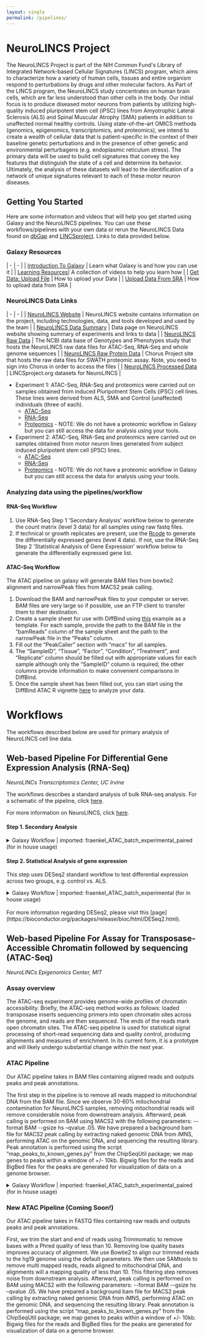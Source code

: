 ```yaml
---
layout: single
permalink: /pipelines/
---
```


# NeuroLINCS Project  

The NeuroLINCS Project is part of the NIH Common Fund's Library of Integrated Network-based Cellular Signatures (LINCS) program, which aims to characterize how a variety of human cells, tissues and entire organism respond to perturbations by drugs and other molecular factors.
As Part of the LINCS program, the NeuroLINCS study concentrates on human brain cells, which are far less understood than other cells in the body. Our initial focus is to produce diseased motor neurons from patients by utilizing high-quality induced pluripotent stem cell (iPSC) lines from Amyotrophic Lateral Sclerosis (ALS) and Spinal Muscular Atrophy (SMA) patients in addition to unaffected normal healthy controls. Using state-of-the-art OMICS methods (genomics, epigenomics, transcriptomics, and proteomics), we intend to create a wealth of cellular data that is patient-specific in the context of their baseline genetic perturbations and in the presence of other genetic and environmental perturbagens (e.g. endoplasmic reticulum stress). The primary data will be used to build cell signatures that convey the key features that distinguish the state of a cell and determine its behavior. Ultimately, the analysis of these datasets will lead to the identification of a network of unique signatures relevant to each of these motor neuron diseases. 

## Getting You Started

Here are some information and videos that will help you get started using Galaxy and the NeuroLINCS pipelines. You can use these workflows/pipelines with your own data or rerun the NeuroLINCS Data found on [dbGap](https://www.ncbi.nlm.nih.gov/gap/) and [LINCSproject](http://www.lincsproject.org). Links to data provided below.

### Galaxy Resources

| - | - | 
| [Introduction To Galaxy](https://vimeo.com/131811884) | Learn what Galaxy is and how you can use it | 
| [Learning Resources](https://vimeo.com/channels/usegalaxy/75940376)| A collection of videos to help you learn how |
| [Get Data: Upload File](https://vimeo.com/75938324) | How to upload your Data | 
| [Upload Data From SRA](https://galaxyproject.org/tutorials/upload/) | How to upload data from SRA | 

### NeuroLINCS Data Links

| - | - | 
| [NeuroLINCS Website](http://neurolincs.org/) | NeuroLINCS website contains information on the project, including technologies, data, and tools developed and used by the team | 
| [NeuroLINCS Data Summary](http://neurolincs.org/data/) | Data page on NeuroLINCS website showing summary of experiments and links to data | 
| [NeuroLINCS Raw Data](https://www.ncbi.nlm.nih.gov/projects/gap/cgi-bin/study.cgi?study_id=phs001231.v2.p1) | The NCBI data base of Genotypes and Phenotypes study that hosts the NeuroLINCS raw data files for ATAC-Seq, RNA-Seq and whole genome sequences | 
| [NeuroLINCS Raw Protein Data](https://chorusproject.org/pages/authentication.html#/login) | Chorus Project site that hosts the raw data files for SWATH proteomic assay. Note, you need to sign into Chorus in order to access the files | 
| [NeuroLINCS Processed Data](http://www.lincsproject.org/) | LINCSproject.org datasets for NeuroLINCS |    

* Experiment 1:   ATAC-Seq, RNA-Seq and proteomics were carried out on samples obtained from induced Pluripotnent Stem Cells (iPSC) cell lines. These lines were derived from ALS, SMA and Control (unaffected) individuals (three of each). 
    * [ATAC-Seq](http://lincsportal.ccs.miami.edu/datasets-beta/#/view/LDS-1354) 
    * [RNA-Seq](http://lincsportal.ccs.miami.edu/datasets-beta/#/view/LDS-1356)
    * [Proteomics](http://lincsportal.ccs.miami.edu/datasets-beta/#/view/LDS-1423) - NOTE: We do not have a proteomic workflow in Galaxy but you can still access the data for analysis using your tools.
* Experiment 2:   ATAC-Seq, RNA-Seq and proteomics were carried out on samples obtained from motor neuron lines generated from subject induced pluripotent stem cell (iPSC) lines. 
    * [ATAC-Seq](http://lincsportal.ccs.miami.edu/datasets-beta/#/view/LDS-1400) 
    * [RNA-Seq](http://lincsportal.ccs.miami.edu/datasets-beta/#/view/LDS-1398)
    * [Proteomics](http://lincsportal.ccs.miami.edu/datasets-beta/#/view/LDS-1423) - NOTE: We do not have a proteomic workflow in Galaxy but you can still access the data for analysis using your tools.

### Analyzing data using the pipelines/workflow

#### RNA-Seq Workflow 

1. Use RNA-Seq Step 1 'Secondary Analysis' workflow below to generate the count matrix (level 3 data) for all samples using raw fastq files.
2. If technical or growth replicates are present, use the [Rcode](https://github.com/NeuroLINCS/Rscripts) to generate the differentially expressed genes (level 4 data). If not, use the RNA-Seq Step 2 'Statistical Analysis of Gene Expression' workflow below to generate the differentially expressed gene list. 

#### ATAC-Seq Workflow

The ATAC pipeline on galaxy will generate BAM files from bowtie2 alignment and narrowPeak files from MACS2 peak calling.

1. Download the BAM and narrowPeak files to your computer or server. BAM files are very large so if possible, use an FTP client to transfer them to their destination.
2. Create a sample sheet for use with DiffBind using [this](https://github.com/NeuroLINCS/Rscripts/blob/master/sample_sheet_diffbind_example.csv) example as a template. For each sample, provide the path to the BAM file in the “bamReads” column of the sample sheet and the path to the narrowPeak file in the “Peaks” column.
3. Fill out the “PeakCaller” section with “macs” for all samples.
4. The “SampleID”, “Tissue”, “Factor”, “Condition”, “Treatment”, and “Replicate” column should be filled out with appropriate values for each sample although only the “SampleID” column is required; the other columns provide information to make convenient comparisons in DiffBind.
5. Once the sample sheet has been filled out, you can start using the DiffBind ATAC R vignette [here](https://github.com/NeuroLINCS/Rscripts) to analyze your data.

# Workflows

The workflows described below are used for primary analysis of NeuroLINCS cell line data.

## Web-based Pipeline For Differential Gene Expression Analysis (RNA-Seq)
*NeuroLINCs Transcriptomics Center, UC Irvine*

The workflows describes a standard analysis of bulk RNA-seq analysis. For a schematic of the pipeline, click [here](http://neurolincs.org/pdf/LINCS-RNAseq-Data-Pipeline.pdf). 

For more information on NeuroLINCS, click [here](http://neurolincs.org/). 

#### Step 1. Secondary Analysis

<details>
<summary>Galaxy Workflow | imported: fraenkel_ATAC_batch_experimental_paired (for in house usage)</summary>
<br>
<h2>Step 1: Input dataset collection</h2>
<b>input</b>
<br>
<i>select at runtime</i>
<br> 
<h2>Step 2: Input dataset</h2>
<b>encode blacklist regions</b>
<br>
<i>select at runtime</i>
<br> 
<h2>Step 3: Trimmomatic</h2>
<b>Single-end or paired-end reads?</b>
<br>
Paired-end (as collection)
<br>
<b>Select FASTQ dataset collection with R1/R2 pair</b>
<br>
Output dataset 'output' from step 1
<br>
<b>Perform initial ILLUMINACLIP step?</b>
<br>
False
<br>
<b>Trimmomatic Operations</b> 
<br>
<b>Trimmomatic Operation 1</b>
<b>&emsp;Select Trimmomatic operation to perform</b>
<br> 
&emsp;Cut bases off the start of a read, if below a threshold quality (LEADING)
<br> 
<b>&emsp;Minimum quality required to keep a base</b>
<br> 
&emsp;15
<br> 
<b>&emsp;Trimmomatic Operation 2</b>
<br> 
<b>&emsp;Select Trimmomatic operation to perform</b>
<br> 
&emsp;Cut bases off the end of a read, if below a threshold quality (TRAILING)
<br> 
<b>&emsp;Minimum quality required to keep a base</b>
<br> 
&emsp;15
<br>
<br>
<h2>Step 4: FastQC</h2>
<b>Short read data from your current history</b>
<br>
Output dataset 'fastq_out_paired' from step 3
<br>
<b>Contaminant list</b>
<br>
<i>select at runtime</i>
<br>
<b>Submodule and Limit specifing file</b>
<br>
<i>select at runtime</i>
<br>
<br>
<h2>Step 5: Bowtie2</h2>
<b>Is this single or paired library</b>
<br>
Paired-end Dataset Collection
<br>
<b>FASTQ Paired Dataset</b>
<br>
Output dataset 'fastq_out_paired' from step 3
<br>
<b>Write unaligned reads (in fastq format) to separate file(s)</b>
<br>
False
<br>
<b>Write aligned reads (in fastq format) to separate file(s)</b>
<br>
False
<br>
<b>Do you want to set paired-end options?</b>
<br>
No
<br>
<b>Will you select a reference genome from your history or use a built-in index?</b>
<br>
Use a built-in genome index
<br>
<b>Select reference genome</b>
<br>
hg19
<br>
<b>Set read groups information?</b>
<br>
Do not set
<br>
<b>Select analysis mode</b>
<br>
1: Default setting only
<br>
<b>Do you want to use presets?</b>
<br>
No, just use defaults
<br>
<b>Save the bowtie2 mapping statistics to the history</b>
<br>
True
<br>
<br>
<h2>Step 6: BAM filter</h2>
<b>Select BAM dataset</b>
<br>
Output dataset 'output' from step 5
<br>
<b>Remove reads that are smaller than</b>
<br>
Not available.
<br>
<b>Remove reads that are larger than</b>
<br>
Not available.
<br>
<b>Keep only mapped reads</b>
<br>
True
<br>
<b>Keep only unmapped reads</b>
<br>
False
<br>
<b>Keep only properly paired reads</b>
<br>
True
<br>
<b>Discard properly paired reads</b>
<br>
False
<br>
<b>Remove reads that match the mask</b>
<br>
Empty.
<br>
<b>Remove reads that have the same sequence</b>
<br>
-1
<br>
<b>Remove reads that start at the same position</b>
<br>
False
<br>
<b>Remove reads with that many mismatches</b>
<br>
Not available.
<br>
<b>Remove secondary alignment reads</b>
<br>
True
<br>
<b>Remove reads that do not pass the quality control</b>
<br>
False
<br>
<b>Remove reads that are marked as PCR dupicates</b>
<br>
False
<br>
<b>Remove reads that are in any of the regions</b>
<br>
<i>select at runtime</i>
<br>
<b>Remove reads that are NOT any of the regions</b>
<br>
<i>select at runtime</i>
<br>
<b>Strand information from BED file is ignored</b>
<br>
False
<br>
<b>Exclude reads NOT mapped to a reference</b>
<br>
Empty.
<br>
<b>Exclude reads mapped to a particular reference</b>
<br>
chrM
<br>
<b>Filter by maximum mismatch ratio</b>
<br>
Not available.
<br>
<br>
<h2>Step 7: Sort</h2>
<b>BAM File</b>
<br>
Output dataset 'outfile' from step 6
<br>
<b>Sort by</b>
<br>
Chromosomal coordinates
<br>
<br>
<h2>Step 8: MarkDuplicates</h2>
<b>Select SAM/BAM dataset or dataset collection</b>
<br> 
Output dataset 'output1' from step 7
<br> 
<b>Comments</b> 
<br> 
<b>If true do not write duplicates to the output file instead of writing them with appropriate flags set</b>
<br>
True
<br>
<b>Assume the input file is already sorted</b> 
<br>
True
<br>
<b>The scoring strategy for choosing the non-duplicate among candidates</b>
<br>
SUM_OF_BASE_QUALITIES
<br> 
<b>Regular expression that can be used in unusual situations to parse non-standard read names in the incoming SAM/BAM dataset</b> 
<br>
[a-zA-Z0-9]+:[0-9]:([0-9]+):([0-9]+):([0-9]+).*.
<br> 
<b>The maximum offset between two duplicte clusters in order to consider them optical duplicates</b>
<br>
100
<br> 
<b>Barcode Tag</b> 
<br> 
Empty.
<br>
<b>Select validation stringency</b> 
<br> 
Lenient
<br> 
<br> 
<h2>Step 9: bamCoverage</h2> 
<b>BAM/CRAM file</b> 
<br> 
Output dataset 'outFile' from step 8
<br> 
<b>Bin size in bases</b> 
<br> 
50 
<br> 
<b>Scaling/Normalization method</b> 
<br> 
Normalize to reads per kilobase per million (RPKM)
<br> 
<b>Coverage file format</b> 
<br> 
bigwig
<br> 
<b>Region of the genome to limit the operation to</b> 
<br> 
Empty.
<br> 
<b>Show advanced options</b> 
<br> 
no
<br> 
<br> 
<h2>Step 10: MACS2 callpeak</h2> 
<b>Are you pooling Treatment Files?</b> 
<br> 
No
<br> 
<b>ChIP-Seq Treatment File</b> 
<br> 
<i>select at runtime</i> 
<br> 
<b>Do you have a Control File?</b> 
<br> 
No
<br> 
<b>Format of Input Files</b> 
<br> 
BAM 
<br> 
<b>Effective genome size</b> 
<br> 
H. sapiens (2.7e9)
<br> 
<b>Build Model</b> 
<br> 
Build the shifting model
<br> 
<b>Set lower mfold bound</b> 
<br> 
5
<br> 
<b>Set upper mfold bound</b> 
<br> 
50
<br> 
<b>Band width for picking regions to compute fragment size</b> 
<br> 
300
<br> 
<b>Peak detection based on</b> 
<br> 
q-value
<br> 
<b>Minimum FDR (q-value) cutoff for peak detection</b> 
<br> 
0.05
<br> 
<b>Additional Outputs</b> 
<br> 
Peaks as tabular file (compatible wih MultiQC)
<br> 
<b>Advanced Options:</b>
<br>
<b>&emsp;When set, scale the small sample up to the bigger sample</b>
<br>
&emsp;False
<br>
<b>&emsp;Use fixed background lambda as local lambda for every peak region</b>
<br>
&emsp;False
<b>&emsp;Save signal per million reads for fragment pileup profiles</b> 
<br>
&emsp;False
<br>
<b>&emsp;When set, use a custom scaling ratio of ChIP/control (e.g. calculated using NCIS) for linear scaling</b>
<br>
&emsp;1.0
<br>
<b>&emsp;The small nearby region in basepairs to calculate dynamic lambda</b>
<br>
&emsp;1000
<br>
<b>&emsp;The large nearby region in basepairs to calculate dynamic lambda</b>
<br>
&emsp;10000
<br>
<b>&emsp;Composite broad regions</b>
<br>
&emsp;No broad regions
<br>
<b>&emsp;Use a more sophisticated signal processing approach to find subpeak summits in each enriched peak region</b>
<br>
&emsp;False
<br>
<b>&emsp;How many duplicate tags at the exact same location are allowed?</b>
<br>
&emsp;1
<br>
<br>
<h2>Step 11: multiBigwigSummary</h2>
<b>Sample order matters</b>
<br>
No
<br>
<b>Bigwig files</b>
<br>
Output dataset 'outFileName' from step 9
<br>
<b>Choose computation mode</b>
<br>
Bins
<br>
<b>Bin size in bp</b>
<br>
10000
<br>
<b>Distance between bins</b>
<br>
0
<br>
<b>Region of the genome to limit the operation to</b>
<br>
Empty.
<br>
<b>Save raw counts (scores) to file</b>
<br>
True
<br>
<b>Show advanced options</b>
<br>
no
<br>
<br>
<h2>Step 12: Intersect intervals</h2>
<b>File A to intersect with B</b>
<br>
Output dataset 'output_narrowpeaks' from step 10
<br>
<b>Combined or separate output files</b>
<br>
One output file per 'input B' file
<br>
<b>File(s) B to intersect with A</b>
<br>
<i>select at runtime</i>
<br>
<b>Calculation based on strandedness?</b>
<br>
Overlaps on either strand
<br>
<b>What should be written to the output file?</b>
<br>
Write the original entry in A for each overlap (-wa)
<br>
<b>Treat split/spliced BAM or BED12 entries as distinct BED intervals when computing coverage.</b>
<br>
False
<br>
<b>Minimum overlap required as a fraction of the BAM alignment</b>
<br>
Empty.
<br>
<b>Require that the fraction of overlap be reciprocal for A and B</b>
<br>
False
<br>
<b>Report only those alignments that **do not** overlap with file(s) B</b>
<br>
True
<br>
<b>Write the original A entry _once_ if _any_ overlaps found in B.</b>
<br>
False
<br>
<b>For each entry in A, report the number of overlaps with B.</b>
<br>
False
<br>
<b>Print the header from the A file prior to results</b>
<br>
False
<br>
<br>
<h2>Step 13: plotPCA</h2> 
<b>Matrix file from the multiBamSummary or multiBigwigSummary tools</b>
<br> 
Output dataset 'outFile' from step 11
<br> 
<b>Image file format</b> 
<br> 
pdf
<br> 
<b>Title of the plot</b> 
<br> 
Empty. 
<br> 
<b>Save the matrix of PCA and eigenvalues underlying the plot.</b> 
<br> 
False 
<br> 
<b>Show advanced options</b> 
<br> 
no
<br> 
<h2>Step 14: plotCorrelation</h2> 
<b>Matrix file from the multiBamSummary tool</b> 
<br> 
Output dataset 'outFile' from step 11
<br> 
<b>Correlation method</b> 
<br> 
Spearman 
<br> 
<b>Plotting type</b> 
<br> 
Heatmap
<br> 
<b>Minimum value for the heatmap intensities</b> 
<br> 
Empty. 
<br> 
<b>Maximum value for the heatmap intensities</b> 
<br> 
Empty. 
<br> 
<b>Color map to use for the heatmap</b> 
<br> 
RdYlBu
<br> 
<b>Title of the plot</b> 
<br> 
Empty. 
<br> 
<b>Plot the correlation value</b> 
<br> 
True
<br> 
<b>Plot height</b> 
<br> 
9.5 
<br> 
<b>Plot width</b> 
<br> 
11.0 
<br> 
<b>Skip zeroes</b> 
<br> 
False 
<br> 
<b>Image file format</b> 
<br> 
pdf
<br> 
<b>Remove regions with very large counts</b> 
<br> 
True
<br> 
<b>Save the matrix of values underlying the heatmap</b> 
<br> 
False 
<br> 
<br> 
<h2>Step 15: BED-to-bigBed</h2> 
<b>Convert</b> 
<br> 
Output dataset 'output' from step 12
<br> 
<b>Converter settings to use</b> 
<br> 
Full parameter list
<br> 
<b>Items to bundle in r-tree</b> 
<br> 
256
<br> 
<b>Data points bundled at lowest level</b> 
<br> 
512
<br> 
<b>Do not use compression</b> 
<br> 
False 
<br> 
<br> 
<h2>Step 16: computeMatrix</h2> 
<b>Select regions</b> 
<br>
<b>&emsp;Select regions 1</b> 
<br>
<b>&emsp;Regions to plot</b> 
<br>
&emsp;Output dataset 'output' from step 12
<br> 
<b>Sample order matters</b> 
<br> 
Yes 
<br> 
<b>Score files</b> 
<br>
<b>&emsp;Score files 1</b> 
<br>
<b>&emsp;Score file</b> 
<br>
&emsp;Output dataset 'outFileName' from step 9
<br> 
<b>computeMatrix has two main output options</b> 
<br> 
reference-point
<br> 
<b>The reference point for the plotting</b> 
<br> 
center of region
<br> 
<b>Discard any values after the region end</b> 
<br> 
False 
<br>
<b>Distance upstream of the start site of the regions defined in the region file</b> 
<br> 
1000 
<br> 
<b>Distance downstream of the end site of the given regions</b> 
<br> 
1000 
<br> 
<b>Show advanced output settings</b> 
<br> 
no 
<br> 
<b>Show advanced options</b> 
<br> 
yes
<br> 
<b>Length, in bases, of non-overlapping bins used for averaging the score over the regions length</b> 
<br> 
50 
<br> 
<b>Sort regions</b> 
<br> 
maintain the same ordering as the input files
<br> 
<b>Method used for sorting</b> 
<br> 
mean 
<br> 
<b>Define the type of statistic that should be displayed.</b> 
<br> 
mean 
<br> 
<b>Convert missing values to 0?</b> 
<br> 
False 
<br> 
<b>Skip zeros</b> 
<br> 
False 
<br> 
<b>Minimum threshold</b> 
<br> 
Not available.
<br> 
<b>Maximum threshold</b> 
<br> 
Not available.
<br> 
<b>Scaling factor</b> 
<br> 
Not available.
<br> 
<b>Labels for the samples (each bigwig)</b> 
<br> 
Empty. 
<br> 
<b>Use a metagene model</b> 
<br> 
False 
<br> 
<b>trascript designator</b> 
<br> 
transcript
<br> 
<b>exon designator</b> 
<br> 
exon
<br> 
<b>transcriptID key designator</b> 
<br> 
transcript_id
<br> 
<b>Blacklisted regions in BED/GTF format</b> 
<br> 
<i>select at runtime</i> 
<br> 
<br> 
<h2>Step 17: plotHeatmap</h2> 
<b>Matrix file from the computeMatrix tool</b> 
<br> 
Output dataset 'outFileName' from step 16
<br> 
<b>Show advanced output settings</b> 
<br> 
no 
<br> 
<b>Show advanced options</b> 
<br> 
no 
</details>

#### Step 2. Statistical Analysis of gene expression

This step uses DESeq2 standard workflow to test differential expression across two groups, e.g. control vs. ALS.

<details>
<summary>Galaxy Workflow | imported: fraenkel_ATAC_batch_experimental (for in house usage)</summary>
<br>
<h2>Step 1: Input dataset collection</h2>
<b>Input FASTQs</b>
<br> 
<i>select at runtime</i>
<br>
<br>
<h2>Step 2: Input dataset</h2>
<b>Naked DNA File</b>
<br> 
<i>select at runtime</i> 
<br>
<br> 
<h2>Step 3: Input dataset</h2> 
<b>encode blacklist regions</b>
<br>
<i>select at runtime</i>
<br>
<br> 
<h2>Step 4: Trimmomatic</h2>
<b>Single-end or paired-end reads?</b>
<br>
Single-end
<br>
<b>Input FASTQ file</b>
<br>
Output dataset 'output' from step 1
<br>
<b>Perform initial ILLUMINACLIP step?</b> 
<br>
False
<br>
<b>Trimmomatic Operations</b>
<br>
<b>&emsp;Trimmomatic Operation 1</b>
<br>
<b>&emsp;Select Trimmomatic operation to perform</b>
<br>
&emsp;Cut bases off the start of a read, if below a threshold quality (LEADING)
<br>
<b>&emsp;Minimum quality required to keep a base</b>
<br>
&emsp;15
<br>
<b>&emsp;Trimmomatic Operation 2</b>
<br>
<b>&emsp;Select Trimmomatic operation to perform</b>
<br>
&emsp;Cut bases off the end of a read, if below a threshold quality (TRAILING)
<br>
&emsp;<b>Minimum quality required to keep a base</b>
<br>
&emsp;15
<br>
<br>
<h2>Step 5: Bowtie2</h2> 
<b>Is this single or paired library</b> 
<br> 
Single-end 
<br> 
<b>FASTA/Q file</b> 
<br> 
Output dataset 'fastq_out' from step 4
<br> 
<b>Write unaligned reads (in fastq format) to separate file(s)</b> 
<br> 
False 
<br> 
<b>Write aligned reads (in fastq format) to separate file(s)</b> 
<br> 
False 
<br> 
<b>Will you select a reference genome from your history or use a built-in index?</b> 
<br> 
Use a built-in genome index
<br> 
<b>Select reference genome</b> 
<br> 
hg19
<br> 
<b>Set read groups information?</b> 
<br> 
Do not set 
<br> 
<b>Select analysis mode</b> 
<br> 
1: Default setting only
<br> 
<b>Do you want to use presets?</b> 
<br> 
No, just use defaults
<br> 
<b>Save the bowtie2 mapping statistics to the history</b> 
<br> 
True 
<br> 
<br> 
<h2>Step 6: BAM filter</h2> 
<b>Select BAM dataset</b> 
<br> 
Output dataset 'output' from step 5
<br> 
<b>Remove reads that are smaller than</b> 
<br> 
Not available.
<br> 
<b>Remove reads that are larger than</b> 
<br> 
Not available.
<br> 
<b>Keep only mapped reads</b> 
<br> 
True 
<br> 
<b>Keep only unmapped reads</b> 
<br> 
False 
<br> 
<b>Keep only properly paired reads</b> 
<br> 
False 
<br> 
<b>Discard properly paired reads</b> 
<br> 
False 
<br> 
<b>Remove reads that match the mask</b> 
<br> 
Empty. 
<br> 
<b>Remove reads that have the same sequence</b> 
<br>  
-1 
<br> 
<b>Remove reads that start at the same position</b> 
<br> 
False 
<br> 
<b>Remove reads with that many mismatches</b> 
<br> 
Not available. 
<br> 
<b>Remove secondary alignment reads</b> 
<br> 
True 
<br> 
<b>Remove reads that do not pass the quality control</b> 
<br> 
False 
<br> 
<b>Remove reads that are marked as PCR dupicates</b> 
<br> 
False 
<br> 
<b>Remove reads that are in any of the regions</b> 
<br> 
<i>select at runtime</i> 
<br> 
<b>Remove reads that are NOT any of the regions</b> 
<br> 
<i>select at runtime</i> 
<br> 
<b>Strand information from BED file is ignored</b> 
<br> 
False 
<br> 
<b>Exclude reads NOT mapped to a reference</b> 
<br> 
Empty. 
<br> 
<b>Exclude reads mapped to a particular reference</b> 
<br> 
chrM
<br> 
<b>Filter by maximum mismatch ratio</b> 
<br> 
Not available.
<br> 
<br> 
<h2>Step 7: Sort</h2> 
<b>BAM File</b> 
<br> 
Output dataset 'outfile' from step 6
<br> 
<b>Sort by</b> 
<br> 
Chromosomal coordinates
<br> 
<br> 
<h2>Step 8: MarkDuplicates</h2> 
<b>Select SAM/BAM dataset or dataset collection</b> 
<br> 
Output dataset 'output1' from step 7
<br> 
<b>Comments</b> 
<br> 
<b>If true do not write duplicates to the output file instead of writing them with appropriate flags set</b> 
<br> 
True 
<br> 
<b>Assume the input file is already sorted</b> 
<br> 
True 
<br> 
<b>The scoring strategy for choosing the non-duplicate among candidates</b> 
<br> 
SUM_OF_BASE_QUALITIES
<br> 
<b>Regular expression that can be used in unusual situations to parse non-standard read names in the incoming SAM/BAM dataset</b> 
<br> 
[a-zA-Z0-9]+:[0-9]:([0-9]+):([0-9]+):([0-9]+).*.
<br> 
<b>The maximum offset between two duplicte clusters in order to consider them optical duplicates</b> 
<br> 
100 
<br> 
<b>Barcode Tag</b> 
<br> 
Empty. 
<br> 
<b>Select validation stringency</b> 
<br> 
Lenient
<br> 
<br> 
<h2>Step 9: bamCoverage</h2> 
<b>BAM/CRAM file</b> 
<br> 
Output dataset 'outFile' from step 8
<br> 
<b>Bin size in bases</b> 
<br> 
50 
<br> 
<b>Scaling/Normalization method</b> 
<br> 
Normalize to reads per kilobase per million (RPKM)
<br> 
<b>Coverage file format</b> 
<br> 
bigwig
<br> 
<b>Region of the genome to limit the operation to</b> 
<br> 
Empty.
<br> 
<b>Show advanced options</b> 
<br> 
no 
<br> 
<br> 
<h2>Step 10: MACS2 callpeak</h2> 
<b>Are you pooling Treatment Files?</b> 
<br> 
No 
<br> 
<b>ChIP-Seq Treatment File</b> 
<br> 
<i>select at runtime</i> 
<br> 
<b>Do you have a Control File?</b> 
<br> 
No 
<br> 
<b>Format of Input Files</b> 
<br> 
Single-end BAM
<br> 
<b>Effective genome size</b> 
<br> 
H. sapiens (2.7e9)
<br> 
<b>Build Model</b> 
<br> 
Do not build the shifting model (--nomodel)
<br> 
<b>Set extension size</b> 
<br> 
200 
<br> 
<b>Set shift size</b> 
<br> 
-100 
<br> 
<b>Peak detection based on</b> 
<br> 
q-value
<br> 
<b>Minimum FDR (q-value) cutoff for peak detection</b> 
<br> 
0.01
<br> 
<b>Additional Outputs</b> 
<br> 
Peaks as tabular file (compatible wih MultiQC) Peak summits Scores in bedGraph files (--bdg) Summary page (html) Plot in PDF (only available if a model is created and if BAMPE is not used)
<br> 
<b>Advanced Options:</b> 
<br> 
<b>&emsp;When set, scale the small sample up to the bigger sample</b> 
<br>
&emsp;False 
<br>
<b>&emsp;Use fixed background lambda as local lambda for every peak region</b> 
<br>
&emsp;False 
<br>
<b>&emsp;Save signal per million reads for fragment pileup profiles</b> 
<br>
&emsp;False 
<br>
<b>&emsp;When set, use a custom scaling ratio of ChIP/control (e.g. calculated using NCIS) for linear scaling</b> 
<br>
&emsp;1.0 
<br>
<b>&emsp;The small nearby region in basepairs to calculate dynamic lambda</b> 
<br>
&emsp;1000 
<br>
<b>&emsp;The large nearby region in basepairs to calculate dynamic lambda</b> 
<br>
&emsp;10000 
<br>
<b>&emsp;Composite broad regions</b> 
<br>
&emsp;No broad regions
<br>
<b>&emsp;Use a more sophisticated signal processing approach to find subpeak summits in each enriched peak region</b> 
<br>
&emsp;True 
<br>
<b>&emsp;How many duplicate tags at the exact same location are allowed?</b> 
<br>
&emsp;1
<br> 
<br> 
<h2>Step 11: multiBigwigSummary</h2> 
<b>Sample order matters</b> 
<br> 
No 
<br> 
<b>Bigwig files</b> 
<br> 
Output dataset 'outFileName' from step 9
<br> 
<b>Choose computation mode</b> 
<br> 
Bins
<br> 
<b>Bin size in bp</b> 
<br> 
10000
<br> 
<b>Distance between bins</b> 
<br> 
0 
<br> 
<b>Region of the genome to limit the operation to</b> 
<br> 
Empty. 
<br> 
<b>Save raw counts (scores) to file</b> 
<br> 
True 
<br> 
<b>Show advanced options</b> 
<br> 
no 
<br> 
<br> 
<h2>Step 12: Intersect intervals</h2> 
<b>File A to intersect with B</b> 
<br> 
Output dataset 'output_narrowpeaks' from step 10
<br> 
<b>Combined or separate output files</b> 
<br> 
One output file per 'input B' file
<br> 
<b>File(s) B to intersect with A</b> 
<br> 
<i>select at runtime</i> 
<br> 
<b>Calculation based on strandedness?</b> 
<br> 
Overlaps on either strand
<br> 
<b>What should be written to the output file?</b> 
<br> 
Write the original entry in A for each overlap (-wa)
<br> 
<b>Treat split/spliced BAM or BED12 entries as distinct BED intervals when computing coverage.</b> 
<br> 
False 
<br> 
<b>Minimum overlap required as a fraction of the BAM alignment</b> 
<br> 
Empty. 
<br> 
<b>Require that the fraction of overlap be reciprocal for A and B</b> 
<br> 
False 
<br> 
<b>Report only those alignments that **do not** overlap with file(s) B</b> 
<br> 
True 
<br> 
<b>Write the original A entry _once_ if _any_ overlaps found in B.</b> 
<br> 
False 
<br> 
<b>For each entry in A, report the number of overlaps with B.</b> 
<br> 
False 
<br> 
<b>Print the header from the A file prior to results</b> 
<br> 
False 
<br> 
<br> 
<h2>Step 13: plotPCA</h2>
<b>Matrix file from the multiBamSummary or multiBigwigSummary tools</b> 
<br> 
Output dataset 'outFile' from step 11
<br> 
<b>Image file format</b> 
<br> 
pdf
<br> 
<b>Title of the plot</b> 
<br> 
Empty. 
<br> 
<b>Save the matrix of PCA and eigenvalues underlying the plot.</b> 
<br> 
False 
<br> 
<b>Show advanced options</b> 
<br> 
no 
<br> 
<br> 
<h2>Step 14: plotCorrelation</h2> 
<br> 
<b>Matrix file from the multiBamSummary tool</b> 
<br> 
Output dataset 'outFile' from step 11
<br> 
<b>Correlation method</b> 
<br> 
Spearman
<br> 
<b>Plotting type</b> 
<br> 
Heatmap
<br> 
<b>Minimum value for the heatmap intensities</b> 
<br> 
Empty. 
<br> 
<b>Maximum value for the heatmap intensities</b> 
<br> 
Empty. 
<br> 
<b>Color map to use for the heatmap</b> 
<br> 
RdYlBu
<br> 
<b>Title of the plot</b> 
<br> 
Empty.
<br> 
<b>Plot the correlation value</b> 
<br> 
True 
<br> 
<b>Plot height</b> 
<br> 
9.5
<br> 
<b>Plot width</b> 
<br> 
11.0 
<br> 
<b>Skip zeros</b> 
<br> 
False 
<br> 
<b>Image file format</b> 
<br> 
pdf 
<br> 
<b>Remove regions with very large counts</b> 
<br> 
True 
<br> 
<b>Save the matrix of values underlying the heatmap</b> 
<br> 
False 
<br> 
<br> 
<h2>Step 15: BED-to-bigBed</h2> 
<b>Convert</b> 
<br> 
Output dataset 'output' from step 12
<br> 
<b>Converter settings to use</b> 
<br> 
Full parameter list
<br> 
<b>Items to bundle in r-tree</b> 
<br> 
256
<br> 
<b>Data points bundled at lowest level</b> 
<br> 
512
<br> 
<b>Do not use compression</b> 
<br> 
False 
<br> 
<br> 
<h2>Step 16: computeMatrix</h2> 
<b>Select regions</b> 
<br> 
<b>&emsp;Select regions 1</b>
<br>
<b>&emsp;Regions to plot</b> 
<br>
&emsp;Output dataset 'output' from step 12
<br> 
<b>Sample order matters</b> 
<br> 
Yes 
<br> 
<b>Score files</b> 
<br> 
<b>&emsp;Score files 1</b> 
<br>
<b>&emsp;Score file</b> 
<br>
&emsp;Output dataset 'outFileName' from step 9
<br> 
<b>computeMatrix has two main output options</b> 
<br> 
reference-point
<br> 
<b>The reference point for the plotting</b> 
<br> 
center of region
<br> 
<b>Discard any values after the region end</b> 
<br> 
False 
<br> 
<b>Distance upstream of the start site of the regions defined in the region file</b> 
<br> 
1000 
<br> 
<b>Distance downstream of the end site of the given regions</b> 
<br> 
1000 
<br> 
<b>Show advanced output settings</b> 
<br> 
no 
<br> 
<b>Show advanced options</b> 
<br> 
yes 
<br> 
<b>Length, in bases, of non-overlapping bins used for averaging the score over the regions length</b> 
<br> 
50 
<br> 
<b>Sort regions</b> 
<br> 
maintain the same ordering as the input files
<br> 
<b>Method used for sorting</b> 
<br> 
mean
<br> 
<b>Define the type of statistic that should be displayed.</b> 
<br> 
mean
<br> 
<b>Convert missing values to 0?</b> 
<br> 
False 
<br> 
<b>Skip zeros</b> 
<br> 
False 
<br> 
<b>Minimum threshold</b> 
<br> 
Not available.
<br> 
<b>Maximum threshold</b> 
<br> 
Not available.
<br> 
<b>Scaling factor</b> 
<br> 
Not available.
<br> 
<b>Labels for the samples (each bigwig)</b> 
<br> 
Empty. 
<br> 
<b>Use a metagene model</b> 
<br> 
False 
<br> 
<b>trascript designator</b> 
<br> 
transcript
<br> 
<b>exon designator</b> 
<br> 
exon
<br> 
<b>transcriptID key designator</b> 
<br> 
transcript_id
<br> 
<b>Blacklisted regions in BED/GTF format</b> 
<br> 
<i>select at runtime</i> 
<br> 
<br> 
<h2>Step 17: plotHeatmap</h2>
<b>Matrix file from the computeMatrix tool</b> 
<br> 
Output dataset 'outFileName' from step 16
<br> 
<b>Show advanced output settings</b> 
<br> 
no 
<br> 
<b>Show advanced options</b> 
<br> 
no 
</details>
<br>
For more information regarding DESeq2, please visit this [page](https://bioconductor.org/packages/release/bioc/html/DESeq2.html). 

## Web-based Pipeline For Assay for Transposase-Accessible Chromatin followed by sequencing (ATAC-Seq)
*NeuroLINCs Epigenomics Center, MIT*

### Assay overview

The ATAC-seq experiment provides genome-wide profiles of chromatin accessibility. Briefly, the ATAC-seq method works as follows: loaded transposase inserts sequencing primers into open chromatin sites across the genome, and reads are then sequenced. The ends of the reads mark open chromatin sites. The ATAC-seq pipeline is used for statistical signal processing of short-read sequencing data and quality control, producing alignments and measures of enrichment. In its current form, it is a prototype and will likely undergo substantial change within the next year. 

### ATAC Pipeline

Our ATAC pipeline takes in BAM files containing aligned reads and outputs peaks and peak annotations.

The first step in the pipeline is to remove all reads mapped to mitochondrial DNA from the BAM file. Since we observe 30-60% mitochondrial contamination for NeuroLINCS samples, removing mitochondrial reads will remove considerable noise from downstream analysis. Afterward, peak calling is performed on BAM using MACS2 with the following parameters: --format BAM --gsize hs –qvalue .05. We have prepared a background bam file for MACS2 peak calling by extracting naked genomic DNA from iMNS, performing ATAC on the genomic DNA, and sequencing the resulting library. Peak annotation is performed using the script “map_peaks_to_known_genes.py” from the ChipSeqUtil package; we map genes to peaks within a window of +/- 10kb.  Bigwig files for the reads and BigBed files for the peaks are generated for visualization of data on a genome browser.

<details>
<summary>Galaxy Workflow | imported: fraenkel_ATAC_batch_experimental_paired (for in house usage)</summary>
<br>
<h2>Step 1: Input dataset collection</h2>
<b>input</b>
<br>
<i>select at runtime</i>
<br> 
<h2>Step 2: Input dataset</h2>
<b>encode blacklist regions</b>
<br>
<i>select at runtime</i>
<br> 
<h2>Step 3: Trimmomatic</h2>
<b>Single-end or paired-end reads?</b>
<br>
Paired-end (as collection)
<br>
<b>Select FASTQ dataset collection with R1/R2 pair</b>
<br>
Output dataset 'output' from step 1
<br>
<b>Perform initial ILLUMINACLIP step?</b>
<br>
False
<br>
<b>Trimmomatic Operations</b> 
<br>
<b>Trimmomatic Operation 1</b>
<b>&emsp;Select Trimmomatic operation to perform</b>
<br> 
&emsp;Cut bases off the start of a read, if below a threshold quality (LEADING)
<br> 
<b>&emsp;Minimum quality required to keep a base</b>
<br> 
&emsp;15
<br> 
<b>&emsp;Trimmomatic Operation 2</b>
<br> 
<b>&emsp;Select Trimmomatic operation to perform</b>
<br> 
&emsp;Cut bases off the end of a read, if below a threshold quality (TRAILING)
<br> 
<b>&emsp;Minimum quality required to keep a base</b>
<br> 
&emsp;15
<br>
<br>
<h2>Step 4: FastQC</h2>
<b>Short read data from your current history</b>
<br>
Output dataset 'fastq_out_paired' from step 3
<br>
<b>Contaminant list</b>
<br>
<i>select at runtime</i>
<br>
<b>Submodule and Limit specifing file</b>
<br>
<i>select at runtime</i>
<br>
<br>
<h2>Step 5: Bowtie2</h2>
<b>Is this single or paired library</b>
<br>
Paired-end Dataset Collection
<br>
<b>FASTQ Paired Dataset</b>
<br>
Output dataset 'fastq_out_paired' from step 3
<br>
<b>Write unaligned reads (in fastq format) to separate file(s)</b>
<br>
False
<br>
<b>Write aligned reads (in fastq format) to separate file(s)</b>
<br>
False
<br>
<b>Do you want to set paired-end options?</b>
<br>
No
<br>
<b>Will you select a reference genome from your history or use a built-in index?</b>
<br>
Use a built-in genome index
<br>
<b>Select reference genome</b>
<br>
hg19
<br>
<b>Set read groups information?</b>
<br>
Do not set
<br>
<b>Select analysis mode</b>
<br>
1: Default setting only
<br>
<b>Do you want to use presets?</b>
<br>
No, just use defaults
<br>
<b>Save the bowtie2 mapping statistics to the history</b>
<br>
True
<br>
<br>
<h2>Step 6: BAM filter</h2>
<b>Select BAM dataset</b>
<br>
Output dataset 'output' from step 5
<br>
<b>Remove reads that are smaller than</b>
<br>
Not available.
<br>
<b>Remove reads that are larger than</b>
<br>
Not available.
<br>
<b>Keep only mapped reads</b>
<br>
True
<br>
<b>Keep only unmapped reads</b>
<br>
False
<br>
<b>Keep only properly paired reads</b>
<br>
True
<br>
<b>Discard properly paired reads</b>
<br>
False
<br>
<b>Remove reads that match the mask</b>
<br>
Empty.
<br>
<b>Remove reads that have the same sequence</b>
<br>
-1
<br>
<b>Remove reads that start at the same position</b>
<br>
False
<br>
<b>Remove reads with that many mismatches</b>
<br>
Not available.
<br>
<b>Remove secondary alignment reads</b>
<br>
True
<br>
<b>Remove reads that do not pass the quality control</b>
<br>
False
<br>
<b>Remove reads that are marked as PCR dupicates</b>
<br>
False
<br>
<b>Remove reads that are in any of the regions</b>
<br>
<i>select at runtime</i>
<br>
<b>Remove reads that are NOT any of the regions</b>
<br>
<i>select at runtime</i>
<br>
<b>Strand information from BED file is ignored</b>
<br>
False
<br>
<b>Exclude reads NOT mapped to a reference</b>
<br>
Empty.
<br>
<b>Exclude reads mapped to a particular reference</b>
<br>
chrM
<br>
<b>Filter by maximum mismatch ratio</b>
<br>
Not available.
<br>
<br>
<h2>Step 7: Sort</h2>
<b>BAM File</b>
<br>
Output dataset 'outfile' from step 6
<br>
<b>Sort by</b>
<br>
Chromosomal coordinates
<br>
<br>
<h2>Step 8: MarkDuplicates</h2>
<b>Select SAM/BAM dataset or dataset collection</b>
<br> 
Output dataset 'output1' from step 7
<br> 
<b>Comments</b> 
<br> 
<b>If true do not write duplicates to the output file instead of writing them with appropriate flags set</b>
<br>
True
<br>
<b>Assume the input file is already sorted</b> 
<br>
True
<br>
<b>The scoring strategy for choosing the non-duplicate among candidates</b>
<br>
SUM_OF_BASE_QUALITIES
<br> 
<b>Regular expression that can be used in unusual situations to parse non-standard read names in the incoming SAM/BAM dataset</b> 
<br>
[a-zA-Z0-9]+:[0-9]:([0-9]+):([0-9]+):([0-9]+).*.
<br> 
<b>The maximum offset between two duplicte clusters in order to consider them optical duplicates</b>
<br>
100
<br> 
<b>Barcode Tag</b> 
<br> 
Empty.
<br>
<b>Select validation stringency</b> 
<br> 
Lenient
<br> 
<br> 
<h2>Step 9: bamCoverage</h2> 
<b>BAM/CRAM file</b> 
<br> 
Output dataset 'outFile' from step 8
<br> 
<b>Bin size in bases</b> 
<br> 
50 
<br> 
<b>Scaling/Normalization method</b> 
<br> 
Normalize to reads per kilobase per million (RPKM)
<br> 
<b>Coverage file format</b> 
<br> 
bigwig
<br> 
<b>Region of the genome to limit the operation to</b> 
<br> 
Empty.
<br> 
<b>Show advanced options</b> 
<br> 
no
<br> 
<br> 
<h2>Step 10: MACS2 callpeak</h2> 
<b>Are you pooling Treatment Files?</b> 
<br> 
No
<br> 
<b>ChIP-Seq Treatment File</b> 
<br> 
<i>select at runtime</i> 
<br> 
<b>Do you have a Control File?</b> 
<br> 
No
<br> 
<b>Format of Input Files</b> 
<br> 
BAM 
<br> 
<b>Effective genome size</b> 
<br> 
H. sapiens (2.7e9)
<br> 
<b>Build Model</b> 
<br> 
Build the shifting model
<br> 
<b>Set lower mfold bound</b> 
<br> 
5
<br> 
<b>Set upper mfold bound</b> 
<br> 
50
<br> 
<b>Band width for picking regions to compute fragment size</b> 
<br> 
300
<br> 
<b>Peak detection based on</b> 
<br> 
q-value
<br> 
<b>Minimum FDR (q-value) cutoff for peak detection</b> 
<br> 
0.05
<br> 
<b>Additional Outputs</b> 
<br> 
Peaks as tabular file (compatible wih MultiQC)
<br> 
<b>Advanced Options:</b>
<br>
<b>&emsp;When set, scale the small sample up to the bigger sample</b>
<br>
&emsp;False
<br>
<b>&emsp;Use fixed background lambda as local lambda for every peak region</b>
<br>
&emsp;False
<b>&emsp;Save signal per million reads for fragment pileup profiles</b> 
<br>
&emsp;False
<br>
<b>&emsp;When set, use a custom scaling ratio of ChIP/control (e.g. calculated using NCIS) for linear scaling</b>
<br>
&emsp;1.0
<br>
<b>&emsp;The small nearby region in basepairs to calculate dynamic lambda</b>
<br>
&emsp;1000
<br>
<b>&emsp;The large nearby region in basepairs to calculate dynamic lambda</b>
<br>
&emsp;10000
<br>
<b>&emsp;Composite broad regions</b>
<br>
&emsp;No broad regions
<br>
<b>&emsp;Use a more sophisticated signal processing approach to find subpeak summits in each enriched peak region</b>
<br>
&emsp;False
<br>
<b>&emsp;How many duplicate tags at the exact same location are allowed?</b>
<br>
&emsp;1
<br>
<br>
<h2>Step 11: multiBigwigSummary</h2>
<b>Sample order matters</b>
<br>
No
<br>
<b>Bigwig files</b>
<br>
Output dataset 'outFileName' from step 9
<br>
<b>Choose computation mode</b>
<br>
Bins
<br>
<b>Bin size in bp</b>
<br>
10000
<br>
<b>Distance between bins</b>
<br>
0
<br>
<b>Region of the genome to limit the operation to</b>
<br>
Empty.
<br>
<b>Save raw counts (scores) to file</b>
<br>
True
<br>
<b>Show advanced options</b>
<br>
no
<br>
<br>
<h2>Step 12: Intersect intervals</h2>
<b>File A to intersect with B</b>
<br>
Output dataset 'output_narrowpeaks' from step 10
<br>
<b>Combined or separate output files</b>
<br>
One output file per 'input B' file
<br>
<b>File(s) B to intersect with A</b>
<br>
<i>select at runtime</i>
<br>
<b>Calculation based on strandedness?</b>
<br>
Overlaps on either strand
<br>
<b>What should be written to the output file?</b>
<br>
Write the original entry in A for each overlap (-wa)
<br>
<b>Treat split/spliced BAM or BED12 entries as distinct BED intervals when computing coverage.</b>
<br>
False
<br>
<b>Minimum overlap required as a fraction of the BAM alignment</b>
<br>
Empty.
<br>
<b>Require that the fraction of overlap be reciprocal for A and B</b>
<br>
False
<br>
<b>Report only those alignments that **do not** overlap with file(s) B</b>
<br>
True
<br>
<b>Write the original A entry _once_ if _any_ overlaps found in B.</b>
<br>
False
<br>
<b>For each entry in A, report the number of overlaps with B.</b>
<br>
False
<br>
<b>Print the header from the A file prior to results</b>
<br>
False
<br>
<br>
<h2>Step 13: plotPCA</h2> 
<b>Matrix file from the multiBamSummary or multiBigwigSummary tools</b>
<br> 
Output dataset 'outFile' from step 11
<br> 
<b>Image file format</b> 
<br> 
pdf
<br> 
<b>Title of the plot</b> 
<br> 
Empty. 
<br> 
<b>Save the matrix of PCA and eigenvalues underlying the plot.</b> 
<br> 
False 
<br> 
<b>Show advanced options</b> 
<br> 
no
<br> 
<h2>Step 14: plotCorrelation</h2> 
<b>Matrix file from the multiBamSummary tool</b> 
<br> 
Output dataset 'outFile' from step 11
<br> 
<b>Correlation method</b> 
<br> 
Spearman 
<br> 
<b>Plotting type</b> 
<br> 
Heatmap
<br> 
<b>Minimum value for the heatmap intensities</b> 
<br> 
Empty. 
<br> 
<b>Maximum value for the heatmap intensities</b> 
<br> 
Empty. 
<br> 
<b>Color map to use for the heatmap</b> 
<br> 
RdYlBu
<br> 
<b>Title of the plot</b> 
<br> 
Empty. 
<br> 
<b>Plot the correlation value</b> 
<br> 
True
<br> 
<b>Plot height</b> 
<br> 
9.5 
<br> 
<b>Plot width</b> 
<br> 
11.0 
<br> 
<b>Skip zeroes</b> 
<br> 
False 
<br> 
<b>Image file format</b> 
<br> 
pdf
<br> 
<b>Remove regions with very large counts</b> 
<br> 
True
<br> 
<b>Save the matrix of values underlying the heatmap</b> 
<br> 
False 
<br> 
<br> 
<h2>Step 15: BED-to-bigBed</h2> 
<b>Convert</b> 
<br> 
Output dataset 'output' from step 12
<br> 
<b>Converter settings to use</b> 
<br> 
Full parameter list
<br> 
<b>Items to bundle in r-tree</b> 
<br> 
256
<br> 
<b>Data points bundled at lowest level</b> 
<br> 
512
<br> 
<b>Do not use compression</b> 
<br> 
False 
<br> 
<br> 
<h2>Step 16: computeMatrix</h2> 
<b>Select regions</b> 
<br>
<b>&emsp;Select regions 1</b> 
<br>
<b>&emsp;Regions to plot</b> 
<br>
&emsp;Output dataset 'output' from step 12
<br> 
<b>Sample order matters</b> 
<br> 
Yes 
<br> 
<b>Score files</b> 
<br>
<b>&emsp;Score files 1</b> 
<br>
<b>&emsp;Score file</b> 
<br>
&emsp;Output dataset 'outFileName' from step 9
<br> 
<b>computeMatrix has two main output options</b> 
<br> 
reference-point
<br> 
<b>The reference point for the plotting</b> 
<br> 
center of region
<br> 
<b>Discard any values after the region end</b> 
<br> 
False 
<br>
<b>Distance upstream of the start site of the regions defined in the region file</b> 
<br> 
1000 
<br> 
<b>Distance downstream of the end site of the given regions</b> 
<br> 
1000 
<br> 
<b>Show advanced output settings</b> 
<br> 
no 
<br> 
<b>Show advanced options</b> 
<br> 
yes
<br> 
<b>Length, in bases, of non-overlapping bins used for averaging the score over the regions length</b> 
<br> 
50 
<br> 
<b>Sort regions</b> 
<br> 
maintain the same ordering as the input files
<br> 
<b>Method used for sorting</b> 
<br> 
mean 
<br> 
<b>Define the type of statistic that should be displayed.</b> 
<br> 
mean 
<br> 
<b>Convert missing values to 0?</b> 
<br> 
False 
<br> 
<b>Skip zeros</b> 
<br> 
False 
<br> 
<b>Minimum threshold</b> 
<br> 
Not available.
<br> 
<b>Maximum threshold</b> 
<br> 
Not available.
<br> 
<b>Scaling factor</b> 
<br> 
Not available.
<br> 
<b>Labels for the samples (each bigwig)</b> 
<br> 
Empty. 
<br> 
<b>Use a metagene model</b> 
<br> 
False 
<br> 
<b>trascript designator</b> 
<br> 
transcript
<br> 
<b>exon designator</b> 
<br> 
exon
<br> 
<b>transcriptID key designator</b> 
<br> 
transcript_id
<br> 
<b>Blacklisted regions in BED/GTF format</b> 
<br> 
<i>select at runtime</i> 
<br> 
<br> 
<h2>Step 17: plotHeatmap</h2> 
<b>Matrix file from the computeMatrix tool</b> 
<br> 
Output dataset 'outFileName' from step 16
<br> 
<b>Show advanced output settings</b> 
<br> 
no 
<br> 
<b>Show advanced options</b> 
<br> 
no 
</details>

### New ATAC Pipeline (Coming Soon!)

Our ATAC pipeline takes in FASTQ files containing raw reads and outputs peaks and peak annotations.

First, we trim the start and end of reads using Trimmomatic to remove bases with a Phred quality of less than 10. Removing low quality bases improves accuracy of alignment. We use Bowtie2 to align our trimmed reads to the hg19 genome using the default parameters. We then use SAMtools to remove multi mapped reads, reads aligned to mitochondrial DNA, and alignments will a mapping quality of less than 10. This filtering step removes noise from downstream analysis.  Afterward, peak calling is performed on BAM using MACS2 with the following parameters: --format BAM --gsize hs –qvalue .05. We have prepared a background bam file for MACS2 peak calling by extracting naked genomic DNA from iMNS, performing ATAC on the genomic DNA, and sequencing the resulting library. Peak annotation is performed using the script “map_peaks_to_known_genes.py” from the ChipSeqUtil package; we map genes to peaks within a window of +/- 10kb. Bigwig files for the reads and BigBed files for the peaks are generated for visualization of data on a genome browser.






